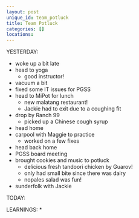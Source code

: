 ```yaml
---
layout: post
unique_id: team_potluck
title: Team Potluck
categories: []
locations: 
---
```


YESTERDAY:
* woke up a bit late
* head to yoga
  * good instructor!
* vacuum a bit
* fixed some IT issues for PGSS
* head to MiPot for lunch
  * new malatang restaurant!
  * Jackie had to exit due to a coughing fit
* drop by Ranch 99
  * picked up a Chinese cough syrup
* head home
* carpool with Maggie to practice
  * worked on a few fixes
* head back home
* PGSS board meeting
* brought cookies and music to potluck
  * delicious fresh tandoori chicken by Guarov!
  * only had small bite since there was dairy
  * nopales salad was fun!
* sunderfolk with Jackie

TODAY:

LEARNINGS:
* 
